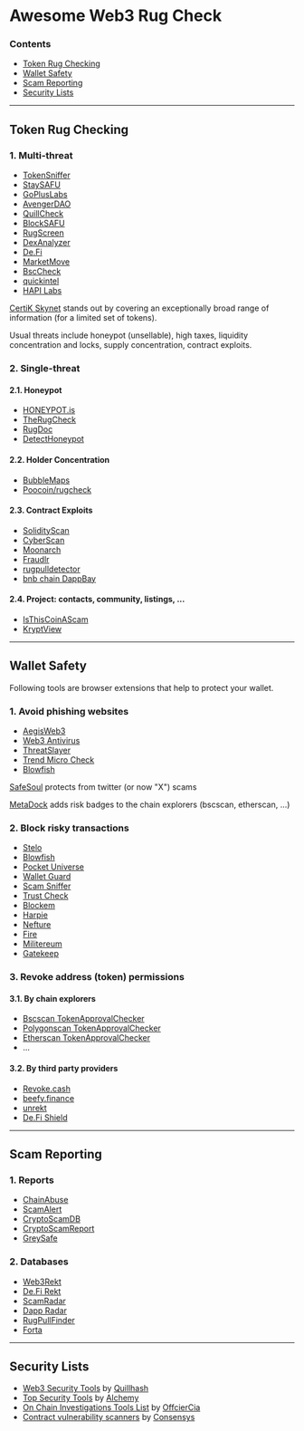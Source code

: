 # Awesome Web3 Rug Check

### Contents
- [Token Rug Checking](#token-anti-rug)
- [Wallet Safety](#wallet-safety)
- [Scam Reporting](#scam-reporting)
- [Security Lists](#security-lists)


---
## Token Rug Checking
### 1. Multi-threat
- [TokenSniffer](https://tokensniffer.com/)
- [StaySAFU](https://app.staysafu.org/scanner)
- [GoPlusLabs](https://gopluslabs.io/token-security/)
- [AvengerDAO](https://www.avengerdao.org/riskScanner)
- [QuillCheck](https://quillcheck.quillaudits.com/)
- [BlockSAFU](https://blocksafu.com/token-scanner)
- [RugScreen](https://rugscreen.com/Main/Index)
- [DexAnalyzer](https://www.dexanalyzer.io/analyzer)
- [De.Fi](https://de.fi/scanner)
- [MarketMove](https://app.marketmove.ai/)
- [BscCheck](https://www.bscheck.eu)
- [quickintel](https://app.quickintel.io/scanner)
- [HAPI Labs](https://terminal.hapilabs.one/guest-address-check/)

[CertiK Skynet](https://skynet.certik.com/) stands out by covering an exceptionally broad range of information (for a limited set of tokens).

Usual threats include honeypot (unsellable), high taxes, liquidity concentration and locks, supply concentration, contract exploits.


### 2. Single-threat
#### 2.1. Honeypot
- [HONEYPOT.is](https://honeypot.is/)
- [TheRugCheck](https://therugcheck.com/bsc/)
- [RugDoc](https://rugdoc.io/honeypot/)
- [DetectHoneypot](https://detecthoneypot.com/)

#### 2.2. Holder Concentration
- [BubbleMaps](https://app.bubblemaps.io/eth/)
- [Poocoin/rugcheck](https://poocoin.app/rugcheck)

#### 2.3. Contract Exploits
- [SolidityScan](https://solidityscan.com/)
- [CyberScan](https://www.cyberscope.io/cyberscan)
- [Moonarch](https://moonarch.app)
- [Fraudlr](https://fraudl.com/)
- [rugpulldetector](http://rugpulldetector.com/)
- [bnb chain DappBay](https://dappbay.bnbchain.org/risk-scanner)

#### 2.4. Project: contacts, community, listings, ...
- [IsThisCoinAScam](https://isthiscoinascam.com/)
- [KryptView](https://kryptview.com/)


---
## Wallet Safety
Following tools are browser extensions that help to protect your wallet.

### 1. Avoid phishing websites
- [AegisWeb3](https://www.aegisweb3.com/)
- [Web3 Antivirus](https://web3antivirus.io/)
- [ThreatSlayer](https://www.interlock.network/post/web-3-meet-threatslayer)
- [Trend Micro Check](https://www.trendmicro.com/en_us/forHome/products/trend-micro-check.html)
- [Blowfish](https://docs.blowfish.xyz/reference/download-blocklist)

[SafeSoul](https://safesoul.club/) protects from twitter (or now "X") scams

[MetaDock](https://blocksec.com/metadock) adds risk badges to the chain explorers (bscscan, etherscan, ...)

### 2. Block risky transactions
- [Stelo](https://www.stelolabs.com/)
- [Blowfish](https://extension.blowfish.xyz/)
- [Pocket Universe](https://www.pocketuniverse.app/)
- [Wallet Guard](https://www.walletguard.app/)
- [Scam Sniffer](https://www.scamsniffer.io/extension/)
- [Trust Check](https://trustcheck.xyz/)
- [Blockem](https://www.blockem.io/)
- [Harpie](https://harpie.io/)
- [Nefture](https://www.nefture.com/)
- [Fire](https://www.joinfire.xyz/)
- [Militereum](https://militereum.com/)
- [Gatekeep](https://gatekeep.xyz/)


### 3. Revoke address (token) permissions
#### 3.1. By chain explorers
- [Bscscan TokenApprovalChecker](https://www.bscscan.com/tokenapprovalchecker)
- [Polygonscan TokenApprovalChecker](https://polygonscan.com/tokenapprovalchecker)
- [Etherscan TokenApprovalChecker](https://etherscan.io/tokenapprovalchecker)
- ...

#### 3.2. By third party providers
- [Revoke.cash](https://revoke.cash/)
- [beefy.finance](https://allowance.beefy.finance/)
- [unrekt](https://app.unrekt.net/)
- [De.Fi Shield](https://de.fi/shield)


---
## Scam Reporting
### 1. Reports
- [ChainAbuse](https://www.chainabuse.com/)
- [ScamAlert](https://scam-alert.io)
- [CryptoScamDB](https://cryptoscamdb.org/)
- [CryptoScamReport](https://www.reddit.com/r/CryptoScamReport/)
- [GreySafe](https://greysafe.com/)

### 2. Databases
- [Web3Rekt](https://www.web3rekt.com/intro-new-users/)
- [De.Fi Rekt](https://de.fi/rekt-database)
- [ScamRadar](https://www.reddit.com/r/scam_radar/)
- [Dapp Radar](https://github.com/dappradar/tokens-blacklist)
- [RugPullFinder](https://www.rugpullfinder.io/)
- [Forta](https://docs.forta.network/en/latest/scam-detector-bot/)


---
## Security Lists
- [Web3 Security Tools](https://github.com/Quillhash/Web3-Security-Tools) by [Quillhash](https://www.quillaudits.com/smart-contract-audit)
- [Top Security Tools](https://www.alchemy.com/top/security-tools) by [Alchemy](https://www.alchemy.com/)
- [On Chain Investigations Tools List](https://github.com/OffcierCia/On-Chain-Investigations-Tools-List) by [OffcierCia](https://officercia.mirror.xyz/)
- [Contract vulnerability scanners](https://github.com/Consensys/smart-contract-best-practices/blob/master/docs/security-tools/static-and-dynamic-analysis.md) by [Consensys](https://github.com/Consensys)
